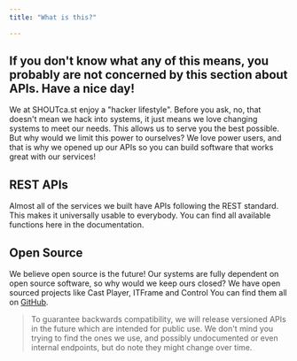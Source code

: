 ```yaml
---
title: "What is this?"

---
```


## If you don't know what any of this means, you probably are not concerned by this section about APIs. Have a nice day!
We at SHOUTca.st enjoy a "hacker lifestyle". Before you ask, no, that doesn't mean we hack into systems, it just means we love changing systems to meet our needs. This allows us to serve you the best possible. But why would we limit this power to ourselves? We love power users, and that is why we opened up our APIs so you can build software that works great with our services!

## REST APIs
Almost all of the services we built have APIs following the REST standard. This makes it universally usable to everybody. You can find all available functions here in the documentation.

## Open Source
We believe open source is the future! Our systems are fully dependent on open source software, so why would we keep ours closed? We have open sourced projects like Cast Player, ITFrame and Control You can find them all on [GitHub](https://github.com/Innovate-Technologies).

>To guarantee backwards compatibility, we will release versioned APIs in the future which are intended for public use. We don't mind you trying to find the ones we use, and possibly undocumented or even internal endpoints, but do note they might change over time.
